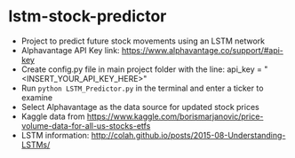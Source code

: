 # lstm-stock-predictor
- Project to predict future stock movements using an LSTM network
- Alphavantage API Key link: https://www.alphavantage.co/support/#api-key
- Create config.py file in main project folder with the line: api_key = "<INSERT_YOUR_API_KEY_HERE>"
- Run ```python LSTM_Predictor.py``` in the terminal and enter a ticker to examine
- Select Alphavantage as the data source for updated stock prices
- Kaggle data from https://www.kaggle.com/borismarjanovic/price-volume-data-for-all-us-stocks-etfs
- LSTM information: http://colah.github.io/posts/2015-08-Understanding-LSTMs/
